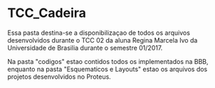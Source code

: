 # TCC_Cadeira

Essa pasta destina-se a disponibilizaçao de todos os arquivos desenvolvidos durante o TCC 02 da aluna Regina Marcela Ivo da Universidade de Brasilia durante o semestre 01/2017.

Na pasta "codigos" estao contidos todos os implementados na BBB, enquanto na pasta "Esquematicos e Layouts" estao  os arquivos dos projetos desenvolvidos no Proteus. 

